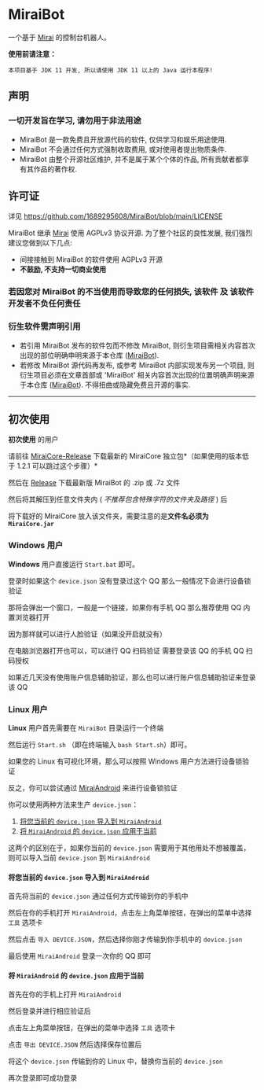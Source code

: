 # MiraiBot
一个基于 [Mirai](https://github.com/mamoe/mirai) 的控制台机器人。

**使用前请注意：**
```
本项目基于 JDK 11 开发, 所以请使用 JDK 11 以上的 Java 运行本程序!
```

## 声明

<h3>一切开发旨在学习, 请勿用于非法用途</h3>

- MiraiBot 是一款免费且开放源代码的软件, 仅供学习和娱乐用途使用.
- MiraiBot 不会通过任何方式强制收取费用, 或对使用者提出物质条件.
- MiraiBot 由整个开源社区维护, 并不是属于某个个体的作品, 所有贡献者都享有其作品的著作权.

## 许可证

详见 https://github.com/1689295608/MiraiBot/blob/main/LICENSE

MiraiBot 继承 [Mirai](https://github.com/mamoe/mirai) 使用 AGPLv3 协议开源. 为了整个社区的良性发展, 我们强烈建议您做到以下几点:

- 间接接触到 MiraiBot 的软件使用 AGPLv3 开源
- **不鼓励, 不支持一切商业使用**

<h3>若因您对 MiraiBot 的不当使用而导致您的任何损失, 该软件 及 该软件开发者不负任何责任</h3>

### 衍生软件需声明引用

- 若引用 MiraiBot 发布的软件包而不修改 MiraiBot, 则衍生项目需相关内容首次出现的部位明确申明来源于本仓库 ([MiraiBot](https://github.com/1689295608/MiraiBot)).
- 若修改 MiraiBot 源代码再发布, 或参考 MiraiBot 内部实现发布另一个项目, 则衍生项目必须在文章首部或 'MiraiBot' 相关内容首次出现的位置明确声明来源于本仓库 ([MiraiBot](https://github.com/1689295608/MiraiBot)). 不得扭曲或隐藏免费且开源的事实.

---

## 初次使用
**初次使用** 的用户

请前往 [MiraiCore-Release](https://github.com/1689295608/MiraiCore/releases/tag/v1.0-origin) 下载最新的 MiraiCore 独立包*（如果使用的版本低于 1.2.1 可以跳过这个步骤）*

然后在 [Release](https://github.com/1689295608/MiraiBot/releases/latest) 下载最新版 MiraiBot 的 .zip 或 .7z 文件

然后将其解压到任意文件夹内 ( *不推荐包含特殊字符的文件夹及路径* ) 后

将下载好的 MiraiCore 放入该文件夹，需要注意的是**文件名必须为 `MiraiCore.jar`**

### Windows 用户
**Windows** 用户直接运行 `Start.bat` 即可。

登录时如果这个 `device.json` 没有登录过这个 QQ 那么一般情况下会进行设备锁验证

那将会弹出一个窗口，一般是一个链接，如果你有手机 QQ 那么推荐使用 QQ 内置浏览器打开

因为那样就可以进行人脸验证（如果没开启就没有）

在电脑浏览器打开也可以，可以进行 QQ 扫码验证 需要登录该 QQ 的手机 QQ 扫码授权

如果近几天没有使用账户信息辅助验证，那么也可以进行账户信息辅助验证来登录该 QQ

### Linux 用户
**Linux** 用户首先需要在 `MiraiBot` 目录运行一个终端

然后运行 `Start.sh` （即在终端输入 `bash Start.sh`）即可。

如果您的 Linux 有可视化环境，那么可以按照 Windows 用户方法进行设备锁验证

反之，你可以尝试通过 [MiraiAndroid](https://github.com/mzdluo123/MiraiAndroid) 来进行设备锁验证

你可以使用两种方法来生产 `device.json`：
1. [将您当前的 `device.json` 导入到 `MiraiAndroid`](#将您当前的-devicejson-导入到-miraiandroid)
2. [将 `MiraiAndroid` 的 `device.json` 应用于当前](#将-miraiandroid-的-devicejson-应用于当前)

这两个的区别在于，如果你当前的 `device.json` 需要用于其他用处不想被覆盖，则可以导入当前 `device.json` 到 `MiraiAndroid`

#### 将您当前的 `device.json` 导入到 `MiraiAndroid`

首先将当前的 `device.json` 通过任何方式传输到你的手机中

然后在你的手机打开 `MiraiAndroid`，点击左上角菜单按钮，在弹出的菜单中选择 `工具` 选项卡

然后点击 `导入 DEVICE.JSON`，然后选择你刚才传输到你手机中的 `device.json`

最后使用 `MiraiAndroid` 登录一次你的 QQ 即可

#### 将 `MiraiAndroid` 的 `device.json` 应用于当前

首先在你的手机上打开 `MiraiAndroid`

然后登录并进行相应验证后

点击左上角菜单按钮，在弹出的菜单中选择 `工具` 选项卡

点击 `导出 DEVICE.JSON` 然后选择保存位置后

将这个 `device.json` 传输到你的 Linux 中，替换你当前的 `device.json`

再次登录即可成功登录
